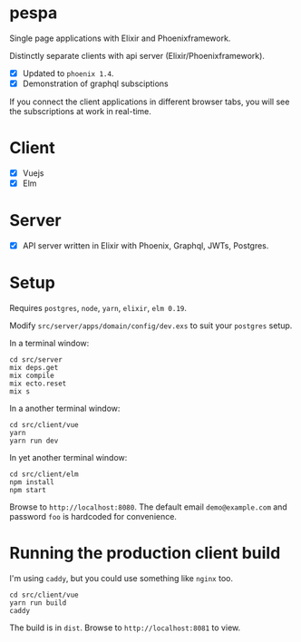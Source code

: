 # pespa
Single page applications with Elixir and Phoenixframework.

Distinctly separate clients with api server (Elixir/Phoenixframework).

- [x] Updated to `phoenix 1.4`.
- [x] Demonstration of graphql subsciptions

If you connect the client applications in different browser tabs, you will see the subscriptions at work in real-time.

# Client


- [x] Vuejs
- [x] Elm

# Server
- [x] API server written in Elixir with Phoenix, Graphql, JWTs, Postgres.

# Setup

Requires `postgres`, `node`, `yarn`, `elixir`, `elm 0.19`.

Modify `src/server/apps/domain/config/dev.exs` to suit your `postgres` setup.

In a terminal window:
```
cd src/server
mix deps.get
mix compile
mix ecto.reset
mix s
```

In a another terminal window:
```
cd src/client/vue
yarn
yarn run dev
```

In yet another terminal window:
```
cd src/client/elm
npm install
npm start
```

Browse to `http://localhost:8080`. The default email `demo@example.com` and password `foo` is hardcoded for convenience.

# Running the production client build

I'm using `caddy`, but you could use something like `nginx` too.

```
cd src/client/vue
yarn run build
caddy
```

The build is in `dist`. Browse to `http://localhost:8081` to view.
